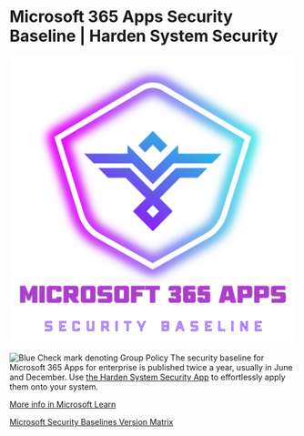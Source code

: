 # Microsoft 365 Apps Security Baseline | Harden System Security

<p align="center"><img src="https://raw.githubusercontent.com/HotCakeX/.github/main/Pictures/Readme%20Categories/Microsoft%20365%20Apps%20Security%20Baselines/Microsoft%20365%20Apps%20Security%20Baselines.png" alt="Microsoft 365 Apps Security Baselines - Harden Windows Security GitHub repository" width="550"></p>

<img src="https://raw.githubusercontent.com/HotCakeX/Harden-Windows-Security/main/images/Gifs/bluemark.gif" width="25" alt="Blue Check mark denoting Group Policy"> The security baseline for Microsoft 365 Apps for enterprise is published twice a year, usually in June and December. Use [the Harden System Security App](https://github.com/HotCakeX/Harden-Windows-Security/wiki/Harden-System-Security) to effortlessly apply them onto your system.

[More info in Microsoft Learn](https://learn.microsoft.com/deployoffice/security/security-baseline)

[Microsoft Security Baselines Version Matrix](https://learn.microsoft.com/windows/security/operating-system-security/device-management/windows-security-configuration-framework/get-support-for-security-baselines#version-matrix)

<br>
